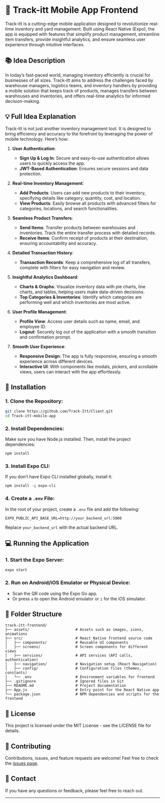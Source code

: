 # 🚀 **Track-itt Mobile App Frontend**

Track-itt is a cutting-edge mobile application designed to revolutionize real-time inventory and yard management. Built using React Native (Expo), the app is equipped with features that simplify product management, streamline item transfers, provide insightful analytics, and ensure seamless user experience through intuitive interfaces.

## **📚 Idea Description**

In today’s fast-paced world, managing inventory efficiently is crucial for businesses of all sizes. Track-itt aims to address the challenges faced by warehouse managers, logistics teams, and inventory handlers by providing a mobile solution that keeps track of products, manages transfers between warehouses and inventories, and offers real-time analytics for informed decision-making.

## **💡 Full Idea Explanation**

Track-itt is not just another inventory management tool. It is designed to bring efficiency and accuracy to the forefront by leveraging the power of mobile technology. Here’s how:

1. **User Authentication**:
    - **Sign Up & Log In**: Secure and easy-to-use authentication allows users to quickly access the app.
    - **JWT-Based Authentication**: Ensures secure sessions and data protection.

2. **Real-time Inventory Management**:
    - **Add Products**: Users can add new products to their inventory, specifying details like category, quantity, cost, and location.
    - **View Products**: Easily browse all products with advanced filters for categories, locations, and search functionalities.

3. **Seamless Product Transfers**:
    - **Send Items**: Transfer products between warehouses and inventories. Track the entire transfer process with detailed records.
    - **Receive Items**: Confirm receipt of products at their destination, ensuring accountability and accuracy.

4. **Detailed Transaction History**:
    - **Transaction Records**: Keep a comprehensive log of all transfers, complete with filters for easy navigation and review.

5. **Insightful Analytics Dashboard**:
    - **Charts & Graphs**: Visualize inventory data with pie charts, line charts, and tables, helping users make data-driven decisions.
    - **Top Categories & Inventories**: Identify which categories are performing well and which inventories are most active.

6. **User Profile Management**:
    - **Profile View**: Access user details such as name, email, and employee ID.
    - **Logout**: Securely log out of the application with a smooth transition and confirmation prompt.

7. **Smooth User Experience**:
    - **Responsive Design**: The app is fully responsive, ensuring a smooth experience across different devices.
    - **Interactive UI**: With components like modals, pickers, and scrollable views, users can interact with the app effortlessly.

## **🔧 Installation**

### **1. Clone the Repository**:

```bash
git clone https://github.com/Track-Itt/Client.git
cd Track-itt-mobile-app
```

### **2. Install Dependencies**:

Make sure you have Node.js installed. Then, install the project dependencies:

```bash
npm install
```

### **3. Install Expo CLI**:

If you don’t have Expo CLI installed globally, install it:

```bash
npm install -g expo-cli
```

### **4. Create a `.env` File**:

In the root of your project, create a `.env` file and add the following:

```env
EXPO_PUBLIC_API_BASE_URL=http://your_backend_url:5000
```

Replace `your_backend_url` with the actual backend URL.

## **💻 Running the Application**

### **1. Start the Expo Server**:

```bash
expo start
```

### **2. Run on Android/iOS Emulator or Physical Device**:
- Scan the QR code using the Expo Go app.
- Or press `a` to open the Android emulator or `i` for the iOS simulator.

## **📂 Folder Structure**

```
track-itt-frontend/
├── assets/                     # Assets such as images, icons, animations
├── src/                        # React Native frontend source code
│   ├── components/             # Reusable UI components
│   ├── screens/                # Screen components for different views
│   ├── services/               # API services (API calls, authentication)
│   ├── navigation/             # Navigation setup (React Navigation)
│   ├── config/                 # Configuration files (themes, constants)
│   └── .env                    # Environment variables for frontend
├── .gitignore                  # Ignored files in Git
├── README.md                   # Project documentation
├── App.js                      # Entry point for the React Native app
└── package.json                # NPM dependencies and scripts for the frontend
```

## **📝 License**

This project is licensed under the MIT License - see the LICENSE file for details.

## **🙌 Contributing**

Contributions, issues, and feature requests are welcome! Feel free to check the [issues page](#).

## **📧 Contact**

If you have any questions or feedback, please feel free to reach out.

---
